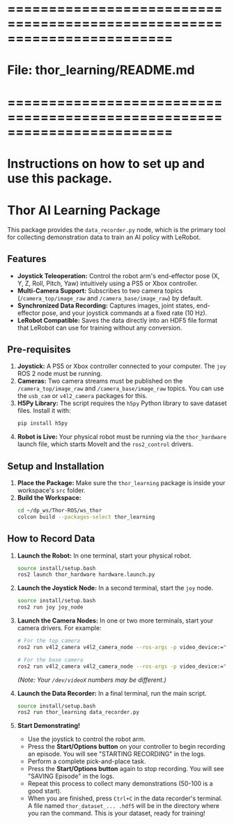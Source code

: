 # ========================================================================
# File: thor_learning/README.md
# ========================================================================
# Instructions on how to set up and use this package.
#
# Thor AI Learning Package

This package provides the `data_recorder.py` node, which is the primary tool for collecting demonstration data to train an AI policy with LeRobot.

## Features

-   **Joystick Teleoperation:** Control the robot arm's end-effector pose (X, Y, Z, Roll, Pitch, Yaw) intuitively using a PS5 or Xbox controller.
-   **Multi-Camera Support:** Subscribes to two camera topics (`/camera_top/image_raw` and `/camera_base/image_raw`) by default.
-   **Synchronized Data Recording:** Captures images, joint states, end-effector pose, and your joystick commands at a fixed rate (10 Hz).
-   **LeRobot Compatible:** Saves the data directly into an HDF5 file format that LeRobot can use for training without any conversion.

## Pre-requisites

1.  **Joystick:** A PS5 or Xbox controller connected to your computer. The `joy` ROS 2 node must be running.
2.  **Cameras:** Two camera streams must be published on the `/camera_top/image_raw` and `/camera_base/image_raw` topics. You can use the `usb_cam` or `v4l2_camera` packages for this.
3.  **H5Py Library:** The script requires the `h5py` Python library to save dataset files. Install it with:
    ```bash
    pip install h5py
    ```
4.  **Robot is Live:** Your physical robot must be running via the `thor_hardware` launch file, which starts MoveIt and the `ros2_control` drivers.

## Setup and Installation

1.  **Place the Package:** Make sure the `thor_learning` package is inside your workspace's `src` folder.
2.  **Build the Workspace:**
    ```bash
    cd ~/dp_ws/Thor-ROS/ws_thor
    colcon build --packages-select thor_learning
    ```

## How to Record Data

1.  **Launch the Robot:** In one terminal, start your physical robot.
    ```bash
    source install/setup.bash
    ros2 launch thor_hardware hardware.launch.py
    ```

2.  **Launch the Joystick Node:** In a second terminal, start the `joy` node.
    ```bash
    source install/setup.bash
    ros2 run joy joy_node
    ```

3.  **Launch the Camera Nodes:** In one or two more terminals, start your camera drivers. For example:
    ```bash
    # For the top camera
    ros2 run v4l2_camera v4l2_camera_node --ros-args -p video_device:="/dev/video0" -r __ns:=/camera_top
    
    # For the base camera
    ros2 run v4l2_camera v4l2_camera_node --ros-args -p video_device:="/dev/video2" -r __ns:=/camera_base
    ```
    *(Note: Your `/dev/videoX` numbers may be different.)*

4.  **Launch the Data Recorder:** In a final terminal, run the main script.
    ```bash
    source install/setup.bash
    ros2 run thor_learning data_recorder.py
    ```

5.  **Start Demonstrating!**
    * Use the joystick to control the robot arm.
    * Press the **Start/Options button** on your controller to begin recording an episode. You will see "STARTING RECORDING" in the logs.
    * Perform a complete pick-and-place task.
    * Press the **Start/Options button** again to stop recording. You will see "SAVING Episode" in the logs.
    * Repeat this process to collect many demonstrations (50-100 is a good start).
    * When you are finished, press `Ctrl+C` in the data recorder's terminal. A file named `thor_dataset_... .hdf5` will be in the directory where you ran the command. This is your dataset, ready for training!
